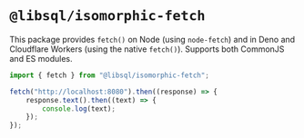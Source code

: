 # `@libsql/isomorphic-fetch`

This package provides `fetch()` on Node (using `node-fetch`) and in Deno and Cloudflare Workers (using the native `fetch()`). Supports both CommonJS and ES modules.

```javascript
import { fetch } from "@libsql/isomorphic-fetch";

fetch("http://localhost:8080").then((response) => {
    response.text().then((text) => {
        console.log(text);
    });
});
```
